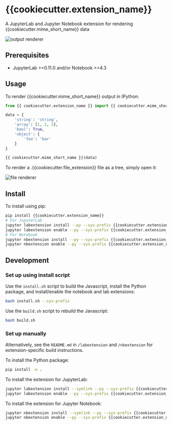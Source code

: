 # {{cookiecutter.extension_name}}

A JupyterLab and Jupyter Notebook extension for rendering {{cookiecutter.mime_short_name}} data

![output renderer](http://g.recordit.co/QAsC7YULcY.gif)

## Prerequisites

* JupyterLab >=0.11.0 and/or Notebook >=4.3

## Usage

To render {{cookiecutter.mime_short_name}} output in IPython:

```python
from {{ cookiecutter.extension_name }} import {{ cookiecutter.mime_short_name }}

data = {
    'string': 'string',
    'array': [1, 2, 3],
    'bool': True,
    'object': {
        'foo': 'bar'
    }
}

{{ cookiecutter.mime_short_name }}(data)
```

To render a .{{cookiecutter.file_extension}} file as a tree, simply open it:

![file renderer](http://g.recordit.co/cbf0xnQHKn.gif)

## Install

To install using pip:

```bash
pip install {{cookiecutter.extension_name}}
# For JupyterLab
jupyter labextension install --py --sys-prefix {{cookiecutter.extension_name}}
jupyter labextension enable --py --sys-prefix {{cookiecutter.extension_name}}
# For Notebook
jupyter nbextension install --py --sys-prefix {{cookiecutter.extension_name}}
jupyter nbextension enable --py --sys-prefix {{cookiecutter.extension_name}}
```

## Development

### Set up using install script

Use the `install.sh` script to build the Javascript, install the Python package, and install/enable the notebook and lab extensions:

```bash
bash install.sh --sys-prefix
```

Use the `build.sh` script to rebuild the Javascript:

```bash
bash build.sh
```

### Set up manually

Alternatively, see the `README.md` in `/labextension` and `/nbextension` for extension-specific build instructions. 

To install the Python package:

```bash
pip install -e .
```

To install the extension for JupyterLab:

```bash
jupyter labextension install --symlink --py --sys-prefix {{cookiecutter.extension_name}}
jupyter labextension enable --py --sys-prefix {{cookiecutter.extension_name}}
```

To install the extension for Jupyter Notebook:

```bash
jupyter nbextension install --symlink --py --sys-prefix {{cookiecutter.extension_name}}
jupyter nbextension enable --py --sys-prefix {{cookiecutter.extension_name}}
```
